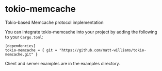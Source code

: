# tokio-memcache

Tokio-based Memcache protocol implementation

You can integrate tokio-memcache into your project by adding the following to your `Cargo.toml`:

```
[dependencies]
tokio-memcache = { git = "https://github.com/matt-williams/tokio-memcache.git" }
```

Client and server examples are in the examples directory.
